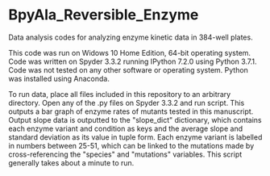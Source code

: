 # BpyAla_Reversible_Enzyme
Data analysis codes for analyzing enzyme kinetic data in 384-well plates. 

This code was run on Widows 10 Home Edition, 64-bit operating system. Code was written on Spyder 3.3.2 running IPython 7.2.0 using Python 3.7.1. Code was not tested on any other software or operating system. Python was installed using Anaconda. 

To run data, place all files included in this repository to an arbitrary directory. Open any of the .py files on Spyder 3.3.2 and run script. This outputs a bar graph of enzyme rates of mutants tested in this manuscript. Output slope data is outputted to the "slope_dict" dictionary, which contains each enzyme variant and condition as keys and the average slope and standard deviation as its value in tuple form. Each enzyme variant is labelled in numbers between 25-51, which can be linked to the mutations made by cross-referencing the "species" and "mutations" variables. This script generally takes about a minute to run. 
